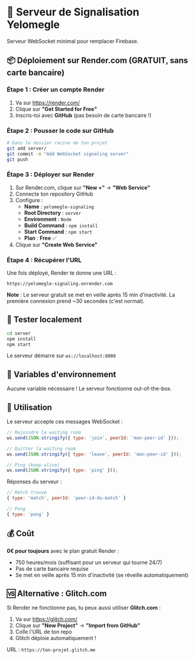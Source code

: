 # 🚀 Serveur de Signalisation Yelomegle

Serveur WebSocket minimal pour remplacer Firebase.

## 📦 Déploiement sur Render.com (GRATUIT, sans carte bancaire)

### Étape 1 : Créer un compte Render

1. Va sur https://render.com/
2. Clique sur **"Get Started for Free"**
3. Inscris-toi avec **GitHub** (pas besoin de carte bancaire !)

### Étape 2 : Pousser le code sur GitHub

```bash
# Dans le dossier racine de ton projet
git add server/
git commit -m "Add WebSocket signaling server"
git push
```

### Étape 3 : Déployer sur Render

1. Sur Render.com, clique sur **"New +"** → **"Web Service"**
2. Connecte ton repository GitHub
3. Configure :
   - **Name** : `yelomegle-signaling`
   - **Root Directory** : `server`
   - **Environment** : `Node`
   - **Build Command** : `npm install`
   - **Start Command** : `npm start`
   - **Plan** : **Free** ✅
4. Clique sur **"Create Web Service"**

### Étape 4 : Récupérer l'URL

Une fois déployé, Render te donne une URL :
```
https://yelomegle-signaling.onrender.com
```

**Note** : Le serveur gratuit se met en veille après 15 min d'inactivité. La première connexion prend ~30 secondes (c'est normal).

## 🧪 Tester localement

```bash
cd server
npm install
npm start
```

Le serveur démarre sur `ws://localhost:8080`

## 📝 Variables d'environnement

Aucune variable nécessaire ! Le serveur fonctionne out-of-the-box.

## 🔧 Utilisation

Le serveur accepte ces messages WebSocket :

```javascript
// Rejoindre la waiting room
ws.send(JSON.stringify({ type: 'join', peerId: 'mon-peer-id' }));

// Quitter la waiting room
ws.send(JSON.stringify({ type: 'leave', peerId: 'mon-peer-id' }));

// Ping (keep-alive)
ws.send(JSON.stringify({ type: 'ping' }));
```

Réponses du serveur :

```javascript
// Match trouvé
{ type: 'match', peerId: 'peer-id-du-match' }

// Pong
{ type: 'pong' }
```

## 💰 Coût

**0€ pour toujours** avec le plan gratuit Render :
- 750 heures/mois (suffisant pour un serveur qui tourne 24/7)
- Pas de carte bancaire requise
- Se met en veille après 15 min d'inactivité (se réveille automatiquement)

## 🆚 Alternative : Glitch.com

Si Render ne fonctionne pas, tu peux aussi utiliser **Glitch.com** :

1. Va sur https://glitch.com/
2. Clique sur **"New Project"** → **"Import from GitHub"**
3. Colle l'URL de ton repo
4. Glitch déploie automatiquement !

URL : `https://ton-projet.glitch.me`

